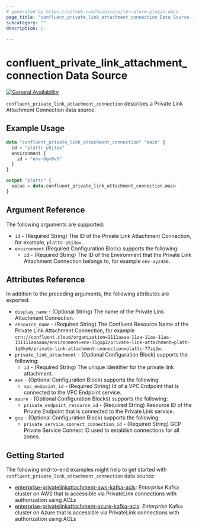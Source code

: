 ```yaml
---
# generated by https://github.com/hashicorp/terraform-plugin-docs
page_title: "confluent_private_link_attachment_connection Data Source - terraform-provider-confluent"
subcategory: ""
description: |-
   
---
```


# confluent_private_link_attachment_connection Data Source

[![General Availability](https://img.shields.io/badge/Lifecycle%20Stage-General%20Availability-%2345c6e8)](https://docs.confluent.io/cloud/current/api.html#section/Versioning/API-Lifecycle-Policy)

`confluent_private_link_attachment_connection` describes a Private Link Attachment Connection data source.

## Example Usage

```terraform
data "confluent_private_link_attachment_connection" "main" {
  id = "plattc-p5j3ov"
  environment {
    id = "env-8gv0v5"
  }
}

output "plattc" {
  value = data.confluent_private_link_attachment_connection.main
}
```

<!-- schema generated by tfplugindocs -->
## Argument Reference

The following arguments are supported:

- `id` - (Required String) The ID of the Private Link Attachment Connection, for example, `plattc-p5j3ov`.
- `environment` (Required Configuration Block) supports the following:
  - `id` - (Required String) The ID of the Environment that the Private Link Attachment Connection belongs to, for example `env-xyz456`.

## Attributes Reference

In addition to the preceding arguments, the following attributes are exported:

- `display_name` - (Optional String) The name of the Private Link Attachment Connection.
- `resource_name` - (Required String) The Confluent Resource Name of the Private Link Attachment Connection, for example `crn://confluent.cloud/organization=1111aaaa-11aa-11aa-11aa-111111aaaaaa/environment=env-75gxp2/private-link-attachment=platt-1q0ky0/private-link-attachment-connection=plattc-77zq2w`.
- `private_link_attachment` - (Optional Configuration Block) supports the following:
  - `id` - (Required String) The unique identifier for the private link attachment.
- `aws` - (Optional Configuration Block) supports the following:
  - `vpc_endpoint_id` - (Required String) Id of a VPC Endpoint that is connected to the VPC Endpoint service.
- `azure` - (Optional Configuration Blocks) supports the following:
  - `private_endpoint_resource_id` - (Required String) Resource ID of the Private Endpoint that is connected to the Private Link service.
- `gcp` - (Optional Configuration Block) supports the following:
  - `private_service_connect_connection_id` - (Required String) GCP Private Service Connect ID used to establish connections for all zones.

## Getting Started
The following end-to-end examples might help to get started with `confluent_private_link_attachment_connection` data source:
* [enterprise-privatelinkattachment-aws-kafka-acls](https://github.com/confluentinc/terraform-provider-confluent/tree/master/examples/configurations/enterprise-privatelinkattachment-aws-kafka-acls): _Enterprise_ Kafka cluster on AWS that is accessible via PrivateLink connections with authorization using ACLs
* [enterprise-privatelinkattachment-azure-kafka-acls](https://github.com/confluentinc/terraform-provider-confluent/tree/master/examples/configurations/enterprise-privatelinkattachment-azure-kafka-acls): _Enterprise_ Kafka cluster on Azure that is accessible via PrivateLink connections with authorization using ACLs
